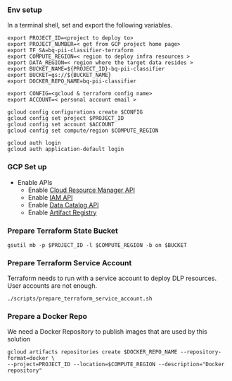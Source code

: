### Env setup

In a terminal shell, set and export the following variables.

```
export PROJECT_ID=<project to deploy to> 
export PROJECT_NUMBER=< get from GCP project home page>
export TF_SA=bq-pii-classifier-terraform
export COMPUTE_REGION=< region to deploy infra resources >
export DATA_REGION=< region where the target data resides >
export BUCKET_NAME=${PROJECT_ID}-bq-pii-classifier
export BUCKET=gs://${BUCKET_NAME}
export DOCKER_REPO_NAME=bq-pii-classifier

export CONFIG=<gcloud & terraform config name> 
export ACCOUNT=< personal account email >  

gcloud config configurations create $CONFIG
gcloud config set project $PROJECT_ID
gcloud config set account $ACCOUNT
gcloud config set compute/region $COMPUTE_REGION

gcloud auth login
gcloud auth application-default login
```

### GCP Set up

* Enable APIs
  * Enable [Cloud Resource Manager API](https://console.cloud.google.com/apis/library/cloudresourcemanager.googleapis.com)
  * Enable [IAM API](https://console.developers.google.com/apis/api/iam.googleapis.com/overview)
  * Enable [Data Catalog API](https://console.developers.google.com/apis/api/datacatalog.googleapis.com/overview)
  * Enable [Artifact Registry](https://console.developers.google.com/apis/api/artifactregistry.googleapis.com/overview) 


### Prepare Terraform State Bucket

```
gsutil mb -p $PROJECT_ID -l $COMPUTE_REGION -b on $BUCKET
```

### Prepare Terraform Service Account

Terraform needs to run with a service account to deploy DLP resources. User accounts are not enough.  

```
./scripts/prepare_terraform_service_account.sh
```

### Prepare a Docker Repo

We need a Docker Repository to publish images that are used by this solution

```
gcloud artifacts repositories create $DOCKER_REPO_NAME --repository-format=docker \
--project=PROJECT_ID --location=$COMPUTE_REGION --description="Docker repository"
```